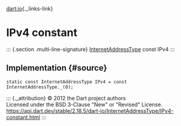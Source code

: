 [dart:io](../../dart-io/dart-io-library){._links-link}

IPv4 constant
=============

::: {.section .multi-line-signature}
[InternetAddressType](../internetaddresstype-class) const IPv4
:::

Implementation {#source}
--------------

``` {.language-dart data-language="dart"}
static const InternetAddressType IPv4 = const InternetAddressType._(0);
```

::: {._attribution}
© 2012 the Dart project authors\
Licensed under the BSD 3-Clause \"New\" or \"Revised\" License.\
<https://api.dart.dev/stable/2.18.5/dart-io/InternetAddressType/IPv4-constant.html>
:::
